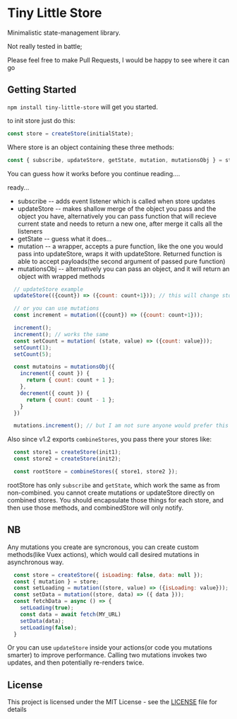 # Tiny Little Store

Minimalistic state-management library.

Not really tested in battle;

Please feel free to make Pull Requests, I would be happy to see where it can go

## Getting Started

`npm install tiny-little-store` will get you started.

to init store just do this:
```javascript
const store = createStore(initialState);
```
Where store is an object containing these three methods:
```javascript
const { subscribe, updateStore, getState, mutation, mutationsObj } = store;
```
You can guess how it works before you continue reading....

ready...

+ subscribe -- adds event listener which is called when store updates
+ updateStore -- makes shallow merge of the object you pass and the object you have, alternatively you can pass function that will recieve current state and needs to return a new one, after merge it calls all the listeners
+ getState -- guess what it does...
+ mutation -- a wrapper, accepts a pure function, like the one you would pass into updateStore, wraps it with updateStore. Returned function is able to accept payloads(the second argument of passed pure function)
+ mutationsObj -- alternatively you can pass an object, and it will return an object with wrapped methods

```javascript
  // updateStore example
  updateStore(({count}) => ({count: count+1})); // this will change store and inform all the subscribtions

  // or you can use mutations
  const increment = mutation(({count}) => ({count: count+1}));

  increment();
  increment(); // works the same
  const setCount = mutation( (state, value) => ({count: value}));
  setCount(1);
  setCount(5);

  const mutatoins = mutationsObj({
    increment({ count }) {
      return { count: count + 1 };
    },
    decrement({ count }) {
      return { count: count - 1 };
    }
  })

  mutations.increment(); // but I am not sure anyone would prefer this
```

Also since v1.2 exports `combineStores`, you pass there your stores like:
```javascript
  const store1 = createStore(init1);
  const store2 = createStore(init2);

  const rootStore = combineStores({ store1, store2 });
```
rootStore has only `subscribe` and `getState`, which work the same as from non-combined. you cannot create mutations or updateStore directly on combined stores. You should encapsulate those things for each store, and then use those methods, and combinedStore will only notify.
## NB
Any mutations you create are syncronous, you can create custom methods(like Vuex actions), which would call desired mutations in asynchronous way.
```javascript
  const store = createStore({ isLoading: false, data: null });
  const { mutation } = store;
  const setLoading = mutation((store, value) => ({isLoading: value}));
  const setData = mutation((store, data) => ({ data }));
  const fetchData = async () => {
    setLoading(true);
    const data = await fetch(MY_URL)
    setData(data);
    setLoading(false);
  }
```
Or you can use `updateStore` inside your actions(or code you mutations smarter) to improve performance. 
Calling two mutations invokes two updates, and then potentially re-renders twice.
## License

This project is licensed under the MIT License - see the [LICENSE](LICENSE) file for details